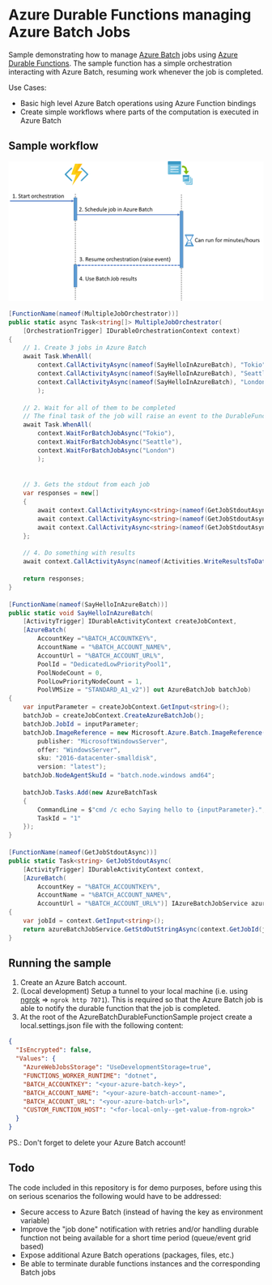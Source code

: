 # Azure Durable Functions managing Azure Batch Jobs

Sample demonstrating how to manage [Azure Batch](https://docs.microsoft.com/azure/batch/) jobs using [Azure Durable Functions](https://docs.microsoft.com/azure/azure-functions/durable/durable-functions-overview?tabs=csharp). The sample function has a simple orchestration interacting with Azure Batch, resuming work whenever the job is completed.

Use Cases:

- Basic high level Azure Batch operations using Azure Function bindings
- Create simple workflows where parts of the computation is executed in Azure Batch

## Sample workflow

![Overview](./media/overview.png)

```c#
[FunctionName(nameof(MultipleJobOrchestrator))]
public static async Task<string[]> MultipleJobOrchestrator(
    [OrchestrationTrigger] IDurableOrchestrationContext context)
{
    // 1. Create 3 jobs in Azure Batch
    await Task.WhenAll(
        context.CallActivityAsync(nameof(SayHelloInAzureBatch), "Tokio"),
        context.CallActivityAsync(nameof(SayHelloInAzureBatch), "Seattle"),
        context.CallActivityAsync(nameof(SayHelloInAzureBatch), "London")
        );

    // 2. Wait for all of them to be completed
    // The final task of the job will raise an event to the DurableFunction, indicating that the job is completed
    await Task.WhenAll(
        context.WaitForBatchJobAsync("Tokio"),
        context.WaitForBatchJobAsync("Seattle"),
        context.WaitForBatchJobAsync("London")
        );


    // 3. Gets the stdout from each job
    var responses = new[]
    {
        await context.CallActivityAsync<string>(nameof(GetJobStdoutAsync), "Tokio"),
        await context.CallActivityAsync<string>(nameof(GetJobStdoutAsync), "Seattle"),
        await context.CallActivityAsync<string>(nameof(GetJobStdoutAsync), "London"),
    };

    // 4. Do something with results
    await context.CallActivityAsync(nameof(Activities.WriteResultsToDatabase), responses);

    return responses;
}

[FunctionName(nameof(SayHelloInAzureBatch))]
public static void SayHelloInAzureBatch(
    [ActivityTrigger] IDurableActivityContext createJobContext,
    [AzureBatch(
        AccountKey ="%BATCH_ACCOUNTKEY%",
        AccountName = "%BATCH_ACCOUNT_NAME%",
        AccountUrl = "%BATCH_ACCOUNT_URL%",
        PoolId = "DedicatedLowPriorityPool1",
        PoolNodeCount = 0,
        PoolLowPriorityNodeCount = 1,
        PoolVMSize = "STANDARD_A1_v2")] out AzureBatchJob batchJob)
{
    var inputParameter = createJobContext.GetInput<string>();
    batchJob = createJobContext.CreateAzureBatchJob();
    batchJob.JobId = inputParameter;
    batchJob.ImageReference = new Microsoft.Azure.Batch.ImageReference(
        publisher: "MicrosoftWindowsServer",
        offer: "WindowsServer",
        sku: "2016-datacenter-smalldisk",
        version: "latest");
    batchJob.NodeAgentSkuId = "batch.node.windows amd64";

    batchJob.Tasks.Add(new AzureBatchTask
    {
        CommandLine = $"cmd /c echo Saying hello to {inputParameter}.",
        TaskId = "1"
    });
}

[FunctionName(nameof(GetJobStdoutAsync))]
public static Task<string> GetJobStdoutAsync(
    [ActivityTrigger] IDurableActivityContext context,
    [AzureBatch(
        AccountKey = "%BATCH_ACCOUNTKEY%", 
        AccountName = "%BATCH_ACCOUNT_NAME%", 
        AccountUrl = "%BATCH_ACCOUNT_URL%")] IAzureBatchJobService azureBatchJobService)
{
    var jobId = context.GetInput<string>();
    return azureBatchJobService.GetStdOutStringAsync(context.GetJobId(jobId), "1");
}
```

## Running the sample

1. Create an Azure Batch account.
1. (Local development) Setup a tunnel to your local machine (i.e. using [ngrok](https://ngrok.com/) => `ngrok http 7071`). This is required so that the Azure Batch job is able to notify the durable function that the job is completed.
1. At the root of the AzureBatchDurableFunctionSample project create a local.settings.json file with the following content:

```json
{
  "IsEncrypted": false,
  "Values": {
    "AzureWebJobsStorage": "UseDevelopmentStorage=true",
    "FUNCTIONS_WORKER_RUNTIME": "dotnet",
    "BATCH_ACCOUNTKEY": "<your-azure-batch-key>",
    "BATCH_ACCOUNT_NAME": "<your-azure-batch-account-name>",
    "BATCH_ACCOUNT_URL": "<your-azure-batch-url>",
    "CUSTOM_FUNCTION_HOST": "<for-local-only--get-value-from-ngrok>"
  }
}
```

PS.: Don't forget to delete your Azure Batch account!

## Todo

The code included in this repository is for demo purposes, before using this on serious scenarios the following would have to be addressed:

- Secure access to Azure Batch (instead of having the key as environment variable)
- Improve the "job done" notification with retries and/or handling durable function not being available for a short time period (queue/event grid based)
- Expose additional Azure Batch operations (packages, files, etc.)
- Be able to terminate durable functions instances and the corresponding Batch jobs
